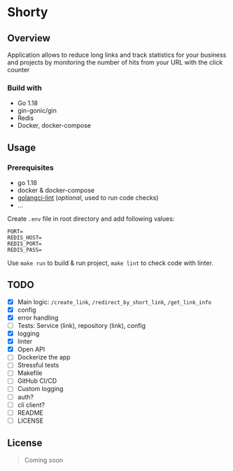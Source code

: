 # Shorty

## Overview

Application allows to reduce long links and track statistics for your business and projects by
monitoring the number of hits from your URL with the click counter

### Build with

- Go 1.18
- gin-gonic/gin
- Redis
- Docker, docker-compose

## Usage

### Prerequisites

- go 1.18
- docker & docker-compose
- [golangci-lint](https://github.com/golangci/golangci-lint) (<i>optional</i>, used to run code checks)
- ...

Create `.env` file in root directory and add following values:
```
PORT=
REDIS_HOST=
REDIS_PORT=
REDIS_PASS=
```

Use `make run` to build & run project, `make lint` to check code with linter.

## TODO

- [X] Main logic: `/create_link`, `/redirect_by_short_link`, `/get_link_info`
- [X] config
- [X] error handling
- [ ] Tests: Service (link), repository (link), config
- [X] logging
- [X] linter
- [X] Open API
- [ ] Dockerize the app
- [ ] Stressful tests
- [ ] Makefile
- [ ] GitHub CI/CD
- [ ] Custom logging
- [ ] auth?
- [ ] cli client?
- [ ] README
- [ ] LICENSE

## License

> Coming soon
